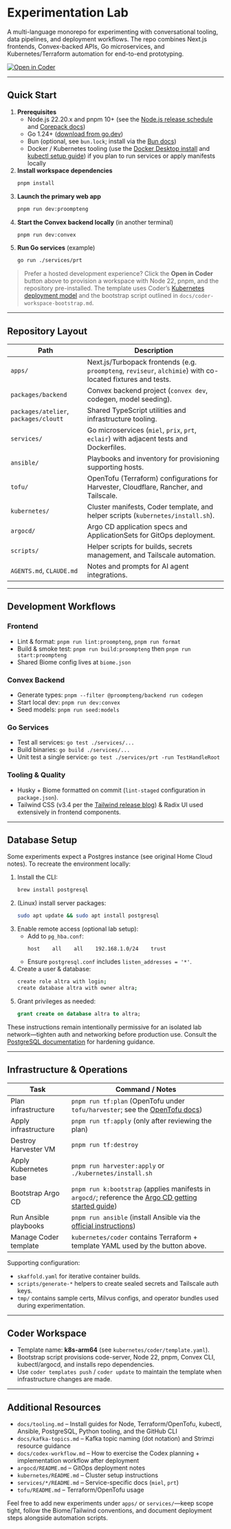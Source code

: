 # Experimentation Lab

A multi-language monorepo for experimenting with conversational tooling, data pipelines, and deployment workflows. The repo combines Next.js frontends, Convex-backed APIs, Go microservices, and Kubernetes/Terraform automation for end-to-end prototyping.

[![Open in Coder](https://coder.proompteng.ai/open-in-coder.svg)](https://coder.proompteng.ai/templates/k8s-arm64/workspace?param.repository_url=https%3A%2F%2Fgithub.com%2Fproompteng%2Flab&param.repository_directory=%7E%2Fgithub.com)

---

## Quick Start

1. **Prerequisites**
   - Node.js 22.20.x and pnpm 10+ (see the [Node.js release schedule](https://nodejs.org/en/about/previous-releases) and [Corepack docs](https://nodejs.org/api/corepack.html))
   - Go 1.24+ ([download from go.dev](https://go.dev/dl/))
   - Bun (optional, see `bun.lock`; install via the [Bun docs](https://bun.sh/docs/installation))
   - Docker / Kubernetes tooling (use the [Docker Desktop install](https://docs.docker.com/desktop/) and [kubectl setup guide](https://kubernetes.io/docs/tasks/tools/)) if you plan to run services or apply manifests locally
2. **Install workspace dependencies**
   ```bash
   pnpm install
   ```
3. **Launch the primary web app**
   ```bash
   pnpm run dev:proompteng
   ```
4. **Start the Convex backend locally** (in another terminal)
   ```bash
   pnpm run dev:convex
   ```
5. **Run Go services** (example)
   ```bash
   go run ./services/prt
   ```

> Prefer a hosted development experience? Click the **Open in Coder** button above to provision a workspace with Node 22, pnpm, and the repository pre-installed. The template uses Coder’s [Kubernetes deployment model](https://coder.com/docs) and the bootstrap script outlined in `docs/coder-workspace-bootstrap.md`.

---

## Repository Layout

| Path | Description |
| ---- | ----------- |
| `apps/` | Next.js/Turbopack frontends (e.g. `proompteng`, `reviseur`, `alchimie`) with co-located fixtures and tests. |
| `packages/backend` | Convex backend project (`convex dev`, codegen, model seeding). |
| `packages/atelier`, `packages/cloutt` | Shared TypeScript utilities and infrastructure tooling. |
| `services/` | Go microservices (`miel`, `prix`, `prt`, `eclair`) with adjacent tests and Dockerfiles. |
| `ansible/` | Playbooks and inventory for provisioning supporting hosts. |
| `tofu/` | OpenTofu (Terraform) configurations for Harvester, Cloudflare, Rancher, and Tailscale. |
| `kubernetes/` | Cluster manifests, Coder template, and helper scripts (`kubernetes/install.sh`). |
| `argocd/` | Argo CD application specs and ApplicationSets for GitOps deployment. |
| `scripts/` | Helper scripts for builds, secrets management, and Tailscale automation. |
| `AGENTS.md`, `CLAUDE.md` | Notes and prompts for AI agent integrations. |

---

## Development Workflows

### Frontend
- Lint & format: `pnpm run lint:proompteng`, `pnpm run format`
- Build & smoke test: `pnpm run build:proompteng` then `pnpm run start:proompteng`
- Shared Biome config lives at `biome.json`

### Convex Backend
- Generate types: `pnpm --filter @proompteng/backend run codegen`
- Start local dev: `pnpm run dev:convex`
- Seed models: `pnpm run seed:models`

### Go Services
- Test all services: `go test ./services/...`
- Build binaries: `go build ./services/...`
- Unit test a single service: `go test ./services/prt -run TestHandleRoot`

### Tooling & Quality
- Husky + Biome formatted on commit (`lint-staged` configuration in `package.json`).
- Tailwind CSS (v3.4 per the [Tailwind release blog](https://tailwindcss.com/blog/tailwindcss-v3-4)) & Radix UI used extensively in frontend components.

---

## Database Setup

Some experiments expect a Postgres instance (see original Home Cloud notes). To recreate the environment locally:

1. Install the CLI:
   ```bash
   brew install postgresql
   ```
2. (Linux) install server packages:
   ```bash
   sudo apt update && sudo apt install postgresql
   ```
3. Enable remote access (optional lab setup):
   - Add to `pg_hba.conf`:
     ```
     host    all    all    192.168.1.0/24    trust
     ```
   - Ensure `postgresql.conf` includes `listen_addresses = '*'`.
4. Create a user & database:
   ```bash
   create role altra with login;
   create database altra with owner altra;
   ```
5. Grant privileges as needed:
   ```sql
   grant create on database altra to altra;
   ```

These instructions remain intentionally permissive for an isolated lab network—tighten auth and networking before production use. Consult the [PostgreSQL documentation](https://www.postgresql.org/docs/current/) for hardening guidance.

---

## Infrastructure & Operations

| Task | Command / Notes |
| ---- | ---------------- |
| Plan infrastructure | `pnpm run tf:plan` (OpenTofu under `tofu/harvester`; see the [OpenTofu docs](https://opentofu.org/docs/intro/install/)) |
| Apply infrastructure | `pnpm run tf:apply` (only after reviewing the plan) |
| Destroy Harvester VM | `pnpm run tf:destroy` |
| Apply Kubernetes base | `pnpm run harvester:apply` or `./kubernetes/install.sh` |
| Bootstrap Argo CD | `pnpm run k:bootstrap` (applies manifests in `argocd/`; reference the [Argo CD getting started guide](https://argo-cd.readthedocs.io/en/stable/getting_started/)) |
| Run Ansible playbooks | `pnpm run ansible` (install Ansible via the [official instructions](https://docs.ansible.com/ansible/latest/installation_guide/installation_distros.html)) |
| Manage Coder template | `kubernetes/coder` contains Terraform + template YAML used by the button above. |

Supporting configuration:
- `skaffold.yaml` for iterative container builds.
- `scripts/generate-*` helpers to create sealed secrets and Tailscale auth keys.
- `tmp/` contains sample certs, Milvus configs, and operator bundles used during experimentation.

---

## Coder Workspace

- Template name: **k8s-arm64** (see `kubernetes/coder/template.yaml`).
- Bootstrap script provisions code-server, Node 22, pnpm, Convex CLI, kubectl/argocd, and installs repo dependencies.
- Use `coder templates push` / `coder update` to maintain the template when infrastructure changes are made.

---

## Additional Resources

- `docs/tooling.md` – Install guides for Node, Terraform/OpenTofu, kubectl, Ansible, PostgreSQL, Python tooling, and the GitHub CLI
- `docs/kafka-topics.md` – Kafka topic naming (dot notation) and Strimzi resource guidance
- `docs/codex-workflow.md` – How to exercise the Codex planning + implementation workflow after deployment
- `argocd/README.md` – GitOps deployment notes
- `kubernetes/README.md` – Cluster setup instructions
- `services/*/README.md` – Service-specific docs (`miel`, `prt`)
- `tofu/README.md` – Terraform/OpenTofu usage

Feel free to add new experiments under `apps/` or `services/`—keep scope tight, follow the Biome/Tailwind conventions, and document deployment steps alongside automation scripts.
